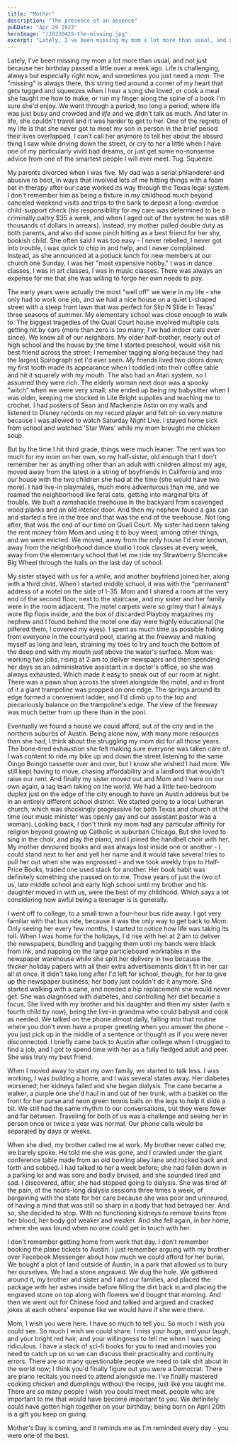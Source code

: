 ```yaml
---
title: "Mother"
description: "The presence of an absence"
pubDate: "Apr 29 2023"
heroImage: "/20230429-the-missing.jpg"
excerpt: "Lately, I've been missing my mom a lot more than usual, and not just because her birthday passed a little over a week ago. Life is challenging, always but especially right now, and sometimes you just need a *mom*."
---
```


Lately, I've been missing my mom a lot more than usual, and not just because her birthday passed a little over a week ago. Life is challenging, always but especially right now, and sometimes you just need a *mom*. The "missing" is always there, this string tied around a corner of my heart that gets tugged and squeezes when I hear a song she loved, or cook a meal she taught me how to make, or run my finger along the spine of a book I'm sure she'd enjoy. We went through a period, too long a period, where life was just busy and crowded and *life* and we didn't talk as much. And later in life, she couldn't travel and it was harder to get to her. One of the regrets of my life is that she never got to meet my son in person in the brief period their lives overlapped. I can't call her anymore to tell her about the absurd thing I saw while driving down the street, or cry to her a little when I have one of my particularly vivid bad dreams, or just get some no-nonsense advice from one of the smartest people I will ever meet. Tug. Squeeze.

My parents divorced when I was five. My dad was a serial philanderer and abusive to boot, in ways that involved lots of me hitting things with a foam bat in therapy after our case worked its way through the Texas legal system. I don't remember him as being a fixture in my childhood much beyond canceled weekend visits and trips to the bank to deposit a long-overdue child-support check (his responsibility for my care was determined to be a criminally paltry $35 a week, and when I aged out of the system he was still thousands of dollars in arrears). Instead, my mother pulled double duty as both parents, and also did some pinch hitting as a best friend for her shy, bookish child. She often said I was too easy - I never rebelled, I never got into trouble, I was quick to chip in and help, and I never complained. Instead, as she announced at a potluck lunch for new members at our church one Sunday, I was her "most expensive hobby." I was in dance classes, I was in art classes, I was in music classes. There was always an expense for me that she was willing to forgo her own needs to pay. 

The early years were actually the most "well off" we were in my life - she only had to work one job, and we had a nice house on a quiet L-shaped street with a steep front lawn that was perfect for Slip N Slide in Texas' three seasons of summer. My elementary school was close enough to walk to. The biggest tragedies of the Quail Court house involved multiple cats getting hit by cars (more than zero is too many; I've had indoor cats ever since). We knew all of our neighbors. My older half-brother, nearly out of high school and the house by the time I started preschool, would visit his best friend across the street; I remember tagging along because they had the largest Spirograph set I'd ever seen. *My* friends lived two doors down; my first tooth made its appearance when I toddled into their coffee table and hit it squarely with my mouth. The also had an Atari system, so I assumed they were rich. The elderly woman next door was a spooky "witch" when we were very small; she ended up being my babysitter when I was older, keeping me stocked in Lite Bright supplies and teaching me to crochet. I had posters of Sean and Mackenzie Astin on my walls and listened to Disney records on my record player and felt oh so very mature because I was allowed to watch Saturday Night Live. I stayed home sick from school and watched 'Star Wars' while my mom brought me chicken soup.

But by the time I hit third grade, things were much leaner. The rent was too much for my mom on her own, so my half-sister, old enough that I don't remember her as anything other than an adult with children almost my age, moved away from the latest in a string of boyfriends in California and into our house with the two children she had at the time (she would have two more). I had live-in playmates, much more adventurous than me, and we roamed the neighborhood like feral cats, getting into marginal bits of trouble. We built a ramshackle treehouse in the backyard from scavenged wood planks and an old interior door. And then my nephew found a gas can and started a fire in the tree and that was the end of the treehouse. Not long after, that was the end of our time on Quail Court. My sister had been taking the rent money from Mom and using it to buy weed, among other things, and we were evicted. We moved, away from the only house I'd ever known, away from the neighborhood dance studio I took classes at every week, away from the elementary school that let me ride my Strawberry Shortcake Big Wheel through the halls on the last day of school.

My sister stayed with us for a while, and another boyfriend joined her, along with a third child. When I started middle school, it was with the "permanent" address of a motel on the side of I-35. Mom and I shared a room at the very end of the second floor, next to the staircase, and my sister and her family were in the room adjacent. The motel carpets were so grimy that I always wore flip flops inside, and the box of discarded Playboy magazines my nephew and I found behind the motel one day were highly educational (he pilfered them, I covered my eyes). I spent as much time as possible hiding from everyone in the courtyard pool, staring at the freeway and making myself as long and lean, straining my toes to try and touch the bottom of the deep end with my mouth just above the water's surface. Mom was working two jobs, rising at 2 am to deliver newspaprs and then spending her days as an administrative assistant in a doctor's office, so she was always exhausted. Which made it easy to sneak out of our room at night. There was a pawn shop across the street alongside the motel, and in front of it a giant trampoline was propped on one edge. The springs around its edge formed a convenient ladder, and I'd climb up to the top and precariously balance on the trampoline's edge. The view of the freeway was much better from up there than in the pool. 

Eventually we found a house we could afford, out of the city and in the northern suburbs of Austin. Being alone now, with many more resources than she had, I think about the struggling my mom did for all those years. The bone-tired exhaustion she felt making sure everyone was taken care of. I was content to ride my bike up and down the street listening to the same Oingo Boingo cassette over and over, but I know she wished I had more. We still kept having to move, chasing affordability and a landlord that wouldn't raise our rent. And finally my sister moved out and Mom and I were on our own again, a tag team taking on the world. We had a little two-bedroom duplex just on the edge of the city enough to have an Austin address but be in an entirely different school district. We started going to a local Lutheran church, which was shockingly progressive for both Texas and church at the time (our music minister was openly gay and our assistant pastor was a woman). Looking back, I don't think my mom had any particular affinity for religion beyond growing up Catholic in suburban Chicago. But she loved to sing in the choir, and play the piano, and I joined the handbell choir with her. My mother devoured books and was always lost inside one or another - I could stand next to her and yell her name and it would take several tries to pull her out when she was engrossed - and we took weekly trips to Half-Price Books, traded one used stack for another. Her book habit was definitely something she passed on to me. Those years of just the two of us, late middle school and early high school until my brother and his daughter moved in with us, were the best of my childhood. Which says a lot considering how awful being a teenager is is generally. 

I went off to college, to a small town a four-hour bus ride away. I got very familiar with that bus ride, because it was the only way to get back to Mom. Only seeing her every few months, I started to notice how life was taking its toll. When I was home for the holidays, I'd rise with her at 2 am to deliver the newspapers, bundling and bagging them until my hands were black from ink, and napping on the large particleboard worktables in the newspaper warehouse while she split her delivery in two because the thicker holiday papers with all their extra advertisements didn't fit in her car all at once. It didn't take long after I'd left for school, though, for her to give up the newspaper business; her body just couldn't do it anymore. She started walking with a cane, and needed a hip replacement she would never get. She was diagnosed with diabetes, and controlling her diet became a focus. She lived with my brother and his daughter and then my sister (with a fourth child by now), being the live-in grandma who could babysit and cook as needed. We talked on the phone almost daily, falling into that routine where you don't even have a proper greeting when you answer the phone - you just pick up in the middle of a sentence or thought as if you were never disconnected. I briefly came back to Austin after college when I struggled to find a job, and I got to spend time with her as a fully fledged adult and peer. She was truly my best friend. 

When I moved away to start my own family, we started to talk less. I was working, I was building a home, and I was several states away. Her diabetes worsened; her kidneys failed and she began dialysis. The cane became a walker, a purple one she'd haul in and out of her trunk, with a basket on the front for her purse and neon green tennis balls on the legs to help it slide a bit. We still had the same rhythm to our conversations, but they were fewer and far between. Traveling for both of us was a challenge and seeing her in person once or twice a year was normal. Our phone calls would be separated by days or weeks. 

When she died, my brother called me at work. My brother never called me; we barely spoke. He told me she was gone, and I crawled under the giant conference table made from an old bowling alley lane and rocked back and forth and sobbed. I had talked to her a week before; she had fallen down in a parking lot and was sore and badly bruised, and she sounded tired and sad. I discovered, after, she had stopped going to dialysis. She was tired of the pain, of the hours-long dialysis sessions three times a week, of bargaining with the state for her care because she was poor and uninsured, of having a mind that was still so sharp in a body that had betrayed her. And so, she decided to stop. With no functioning kidneys to remove toxins from her blood, her body got weaker and weaker. And she fell again, in her home, where she was found when no one could get in touch with her.

I don't remember getting home from work that day. I don't remember booking the plane tickets to Austin. I just remember arguing with my brother over Facebook Messenger about how much we could afford for her burial. We bought a plot of land outside of Austin, in a park that allowed us to bury her ourselves. We had a stone engraved. We dug the hole. We gathered around it, my brother and sister and I and our families, and placed the package with her ashes inside before filling the dirt back in and placing the engraved stone on top along with flowers we'd bought that morning. And then we went out for Chinese food and talked and argued and cracked jokes at each others' expense like we would have if she were there. 

Mom, I wish you were here. I have so much to tell you. So much I wish you could see. So much I wish we could share. I miss your hugs, and your laugh, and your bright red hair, and your willingness to tell me when I was being ridiculous. I have a stack of sci-fi books for you to read and movies you need to catch up on so we can discuss their practicality and continuity errors. There are *so* many questionable people we need to talk shit about in the world now; I think you'd finally figure out you were a Democrat. There are piano recitals you need to attend alongside me. I've finally mastered cooking chicken and dumplings without the recipe, just like you taught me. There are so many people I wish you could meet meet, people who are important to me that would have become important to you. We definitely could have gotten high together on your birthday; being born on April 20th is a gift you keep on giving. 

Mother's Day is coming, and it reminds me as I'm reminded every day - you were one of the best. 